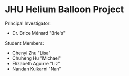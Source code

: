 # JHU Helium Balloon Project

Principal Investigator:

  - Dr. Brice Ménard "Brie's"
  
Student Members: 
  - Chenyi Zhu "Lisa"
  - Chuheng Hu "Michael"
  - Elizabeth Aguirre "Liz"
  - Nandan Kulkarni "Nan"

